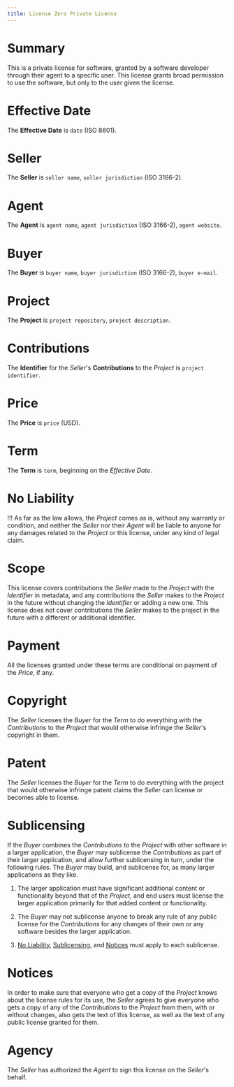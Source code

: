```yaml
---
title: License Zero Private License
---
```


# Summary

This is a private license for software, granted by a software developer through their agent to a specific user.  This license grants broad permission to use the software, but only to the user given the license.

# Effective Date

The **Effective Date** is `date` (ISO 8601).

# Seller

The **Seller** is `seller name`, `seller jurisdiction` (ISO 3166-2).

# Agent

The **Agent** is `agent name`, `agent jurisdiction` (ISO 3166-2), `agent website`.

# Buyer

The **Buyer** is `buyer name`, `buyer jurisdiction` (ISO 3166-2), `buyer e-mail`.

# Project

The **Project** is `project repository`, `project description`.

# Contributions

The **Identifier** for the _Seller_'s **Contributions** to the _Project_ is `project identifier`.

# Price

The **Price** is `price` (USD).

# Term

The **Term** is `term`, beginning on the _Effective Date_.

# No Liability

!!! As far as the law allows, the _Project_ comes as is, without any warranty or condition, and neither the _Seller_ nor their _Agent_ will be liable to anyone for any damages related to the _Project_ or this license, under any kind of legal claim.

# Scope

This license covers contributions the _Seller_ made to the _Project_ with the _Identifier_ in metadata, and any contributions the _Seller_ makes to the _Project_ in the future without changing the _Identifier_ or adding a new one.  This license does not cover contributions the _Seller_ makes to the project in the future with a different or additional identifier.

# Payment

All the licenses granted under these terms are conditional on payment of the _Price_, if any.

# Copyright

The _Seller_ licenses the _Buyer_ for the _Term_ to do everything with the _Contributions_ to the _Project_ that would otherwise infringe the _Seller_'s copyright in them.

# Patent

The _Seller_ licenses the _Buyer_ for the _Term_ to do everything with the project that would otherwise infringe patent claims the _Seller_ can license or becomes able to license.

# Sublicensing

If the _Buyer_ combines the _Contributions_ to the _Project_ with other software in a larger application, the _Buyer_ may sublicense the _Contributions_ as part of their larger application, and allow further sublicensing in turn, under the following rules.  The _Buyer_ may build, and sublicense for, as many larger applications as they like.

1.  The larger application must have significant additional content or functionality beyond that of the _Project_, and end users must license the larger application primarily for that added content or functionality.

2.  The _Buyer_ may not sublicense anyone to break any rule of any public license for the _Contributions_ for any changes of their own or any software besides the larger application.

3.  [No Liability](#no-liability), [Sublicensing](#sublicensing), and [Notices](#notices) must apply to each sublicense.

# Notices

In order to make sure that everyone who get a copy of the _Project_ knows about the license rules for its use, the _Seller_ agrees to give everyone who gets a copy of any of the _Contributions_ to the _Project_ from them, with or without changes, also gets the text of this license, as well as the text of any public license granted for them.

# Agency

The _Seller_ has authorized the _Agent_ to sign this license on the _Seller_'s behalf.
